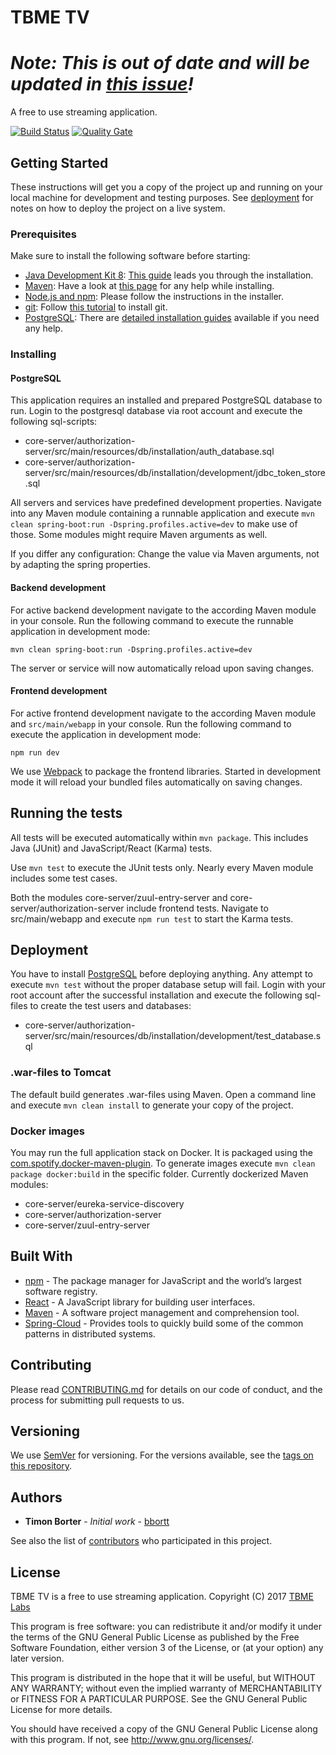 # TBME TV
# *Note: This is out of date and will be updated in [this issue](https://github.com/tbmelabs/tbme-tv/issues/19)!*

A free to use streaming application.

[![Build Status](https://travis-ci.org/tbmelabs/tbme-tv.svg?branch=master)](https://travis-ci.org/tbmelabs/tbme-tv)
[![Quality Gate](https://sonarcloud.io/api/badges/gate?key=https://sonarcloud.io/api/badges/gate?key=ch.tbmelabs:tv:master)](https://sonarcloud.io/dashboard/index/ch.tbmelabs:tv:master)

## Getting Started

These instructions will get you a copy of the project up and running on your local machine for development and testing purposes. See [deployment](https://github.com/tbmelabs/tbme-tv/tree/master#deployment) for notes on how to deploy the project on a live system.

### Prerequisites

Make sure to install the following software before starting:

* [Java Development Kit 8](http://www.oracle.com/technetwork/java/javase/downloads/jdk8-downloads-2133151.html): [This guide](https://docs.oracle.com/javase/8/docs/technotes/guides/install/install_overview.html) leads you through the installation.
* [Maven](https://maven.apache.org/download.cgi): Have a look at [this page](https://maven.apache.org/install.html) for any help while installing.
* [Node.js and npm](https://nodejs.org/en/download): Please follow the instructions in the installer.
* [git](https://git-scm.com/downloads): Follow [this tutorial](https://git-scm.com/book/en/v2/Getting-Started-Installing-Git) to install git.
* [PostgreSQL](https://www.postgresql.org/download): There are [detailed installation guides](https://wiki.postgresql.org/wiki/Detailed_installation_guides) available if you need any help.

### Installing

#### PostgreSQL

This application requires an installed and prepared PostgreSQL database to run. Login to the postgresql database via root account and execute the following sql-scripts:

* core-server/authorization-server/src/main/resources/db/installation/auth_database.sql
* core-server/authorization-server/src/main/resources/db/installation/development/jdbc_token_store.sql

All servers and services have predefined development properties. Navigate into any Maven module containing a runnable application and execute `mvn clean spring-boot:run -Dspring.profiles.active=dev` to make use of those. Some modules might require Maven arguments as well.

If you differ any configuration: Change the value via Maven arguments, not by adapting the spring properties.

#### Backend development

For active backend development navigate to the according Maven module in your console. Run the following command to execute the runnable application in development mode:

```
mvn clean spring-boot:run -Dspring.profiles.active=dev
```

The server or service will now automatically reload upon saving changes.

#### Frontend development

For active frontend development navigate to the according Maven module and `src/main/webapp` in your console. Run the following command to execute the application in development mode:

```
npm run dev
```

We use [Webpack](https://webpack.js.org/) to package the frontend libraries. Started in development mode it will reload your bundled files automatically on saving changes.

## Running the tests

All tests will be executed automatically within `mvn package`. This includes Java (JUnit) and JavaScript/React (Karma) tests.

Use `mvn test` to execute the JUnit tests only. Nearly every Maven module includes some test cases.

Both the modules core-server/zuul-entry-server and core-server/authorization-server include frontend tests. Navigate to src/main/webapp and execute `npm run test` to start the Karma tests.

<!--
### Break down into end to end tests

Explain what these tests test and why

```
Give an example
```

### And coding style tests

Explain what these tests test and why

```
Give an example
```
-->

## Deployment

You have to install [PostgreSQL](https://www.postgresql.org/) before deploying anything. Any attempt to execute `mvn test` without the proper database setup will fail. Login with your root account after the successful installation and execute the following sql-files to create the test users and databases:

* core-server/authorization-server/src/main/resources/db/installation/development/test_database.sql

### .war-files to Tomcat

The default build generates .war-files using Maven. Open a command line and execute `mvn clean install` to generate your copy of the project.

### Docker images

You may run the full application stack on Docker. It is packaged using the [com.spotify.docker-maven-plugin](https://mvnrepository.com/artifact/io.fabric8/docker-maven-plugin). To generate images execute `mvn clean package docker:build` in the specific folder. Currently dockerized Maven modules:

* core-server/eureka-service-discovery
* core-server/authorization-server
* core-server/zuul-entry-server

## Built With

* [npm](https://www.npmjs.com/) - The package manager for JavaScript and the world’s largest software registry.
* [React](https://reactjs.org/) - A JavaScript library for building user interfaces.
* [Maven](https://maven.apache.org/) - A software project management and comprehension tool.
* [Spring-Cloud](https://projects.spring.io/spring-cloud/) - Provides tools to quickly build some of the common patterns in distributed systems.

## Contributing

Please read [CONTRIBUTING.md](https://github.com/tbmelabs/tbme-tv/blob/master/CONTRIBUTING.md) for details on our code of conduct, and the process for submitting pull requests to us.

## Versioning

We use [SemVer](http://semver.org/) for versioning. For the versions available, see the [tags on this repository](https://github.com/tbmelabs/tbme-tv/tags). 

## Authors

* **Timon Borter** - *Initial work* - [bbortt](https://github.com/bbortt)

See also the list of [contributors](https://github.com/tbmelabs/tbme-tv/contributors) who participated in this project.

## License

TBME TV is a free to use streaming application.
Copyright (C) 2017 [TBME Labs](https://tbmelabs.ch)

This program is free software: you can redistribute it and/or modify
it under the terms of the GNU General Public License as published by
the Free Software Foundation, either version 3 of the License, or
(at your option) any later version.

This program is distributed in the hope that it will be useful,
but WITHOUT ANY WARRANTY; without even the implied warranty of
MERCHANTABILITY or FITNESS FOR A PARTICULAR PURPOSE.  See the
GNU General Public License for more details.

You should have received a copy of the GNU General Public License
along with this program.  If not, see <http://www.gnu.org/licenses/>.

<!--
## Acknowledgments

* Hat tip to anyone who's code was used
* Inspiration
* etc
-->
